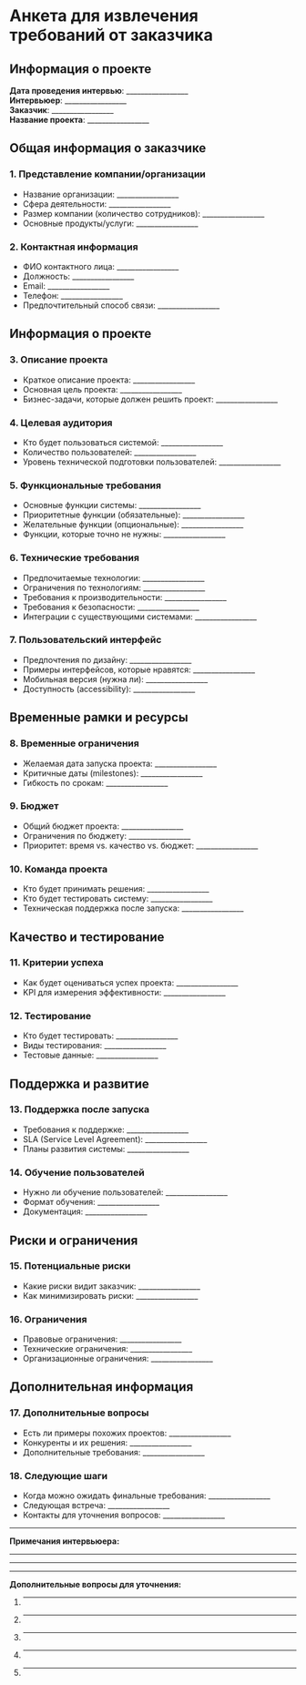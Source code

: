 # Анкета для извлечения требований от заказчика

## Информация о проекте

**Дата проведения интервью**: _________________  
**Интервьюер**: _________________  
**Заказчик**: _________________  
**Название проекта**: _________________  

## Общая информация о заказчике

### 1. Представление компании/организации
- Название организации: _________________
- Сфера деятельности: _________________
- Размер компании (количество сотрудников): _________________
- Основные продукты/услуги: _________________

### 2. Контактная информация
- ФИО контактного лица: _________________
- Должность: _________________
- Email: _________________
- Телефон: _________________
- Предпочтительный способ связи: _________________

## Информация о проекте

### 3. Описание проекта
- Краткое описание проекта: _________________
- Основная цель проекта: _________________
- Бизнес-задачи, которые должен решить проект: _________________

### 4. Целевая аудитория
- Кто будет пользоваться системой: _________________
- Количество пользователей: _________________
- Уровень технической подготовки пользователей: _________________

### 5. Функциональные требования
- Основные функции системы: _________________
- Приоритетные функции (обязательные): _________________
- Желательные функции (опциональные): _________________
- Функции, которые точно не нужны: _________________

### 6. Технические требования
- Предпочитаемые технологии: _________________
- Ограничения по технологиям: _________________
- Требования к производительности: _________________
- Требования к безопасности: _________________
- Интеграции с существующими системами: _________________

### 7. Пользовательский интерфейс
- Предпочтения по дизайну: _________________
- Примеры интерфейсов, которые нравятся: _________________
- Мобильная версия (нужна ли): _________________
- Доступность (accessibility): _________________

## Временные рамки и ресурсы

### 8. Временные ограничения
- Желаемая дата запуска проекта: _________________
- Критичные даты (milestones): _________________
- Гибкость по срокам: _________________

### 9. Бюджет
- Общий бюджет проекта: _________________
- Ограничения по бюджету: _________________
- Приоритет: время vs. качество vs. бюджет: _________________

### 10. Команда проекта
- Кто будет принимать решения: _________________
- Кто будет тестировать систему: _________________
- Техническая поддержка после запуска: _________________

## Качество и тестирование

### 11. Критерии успеха
- Как будет оцениваться успех проекта: _________________
- KPI для измерения эффективности: _________________

### 12. Тестирование
- Кто будет тестировать: _________________
- Виды тестирования: _________________
- Тестовые данные: _________________

## Поддержка и развитие

### 13. Поддержка после запуска
- Требования к поддержке: _________________
- SLA (Service Level Agreement): _________________
- Планы развития системы: _________________

### 14. Обучение пользователей
- Нужно ли обучение пользователей: _________________
- Формат обучения: _________________
- Документация: _________________

## Риски и ограничения

### 15. Потенциальные риски
- Какие риски видит заказчик: _________________
- Как минимизировать риски: _________________

### 16. Ограничения
- Правовые ограничения: _________________
- Технические ограничения: _________________
- Организационные ограничения: _________________

## Дополнительная информация

### 17. Дополнительные вопросы
- Есть ли примеры похожих проектов: _________________
- Конкуренты и их решения: _________________
- Дополнительные требования: _________________

### 18. Следующие шаги
- Когда можно ожидать финальные требования: _________________
- Следующая встреча: _________________
- Контакты для уточнения вопросов: _________________

---

**Примечания интервьюера:**
_________________
_________________
_________________

**Дополнительные вопросы для уточнения:**
1. _________________
2. _________________
3. _________________
4. _________________
5. _________________
